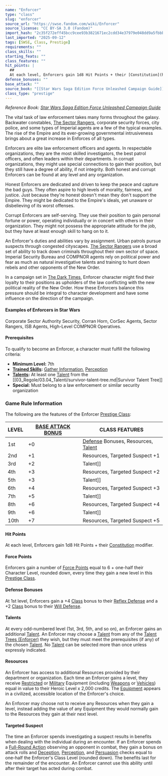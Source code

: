 ```yaml
---
name: "Enforcer"
type: "class"
slug: "enforcer"
source_url: "https://swse.fandom.com/wiki/Enforcer"
source_license: "CC BY-SA 3.0 (Fandom)"
import_hash: "2c35f272eff45bcc9cee93b3821671ec2cdd34e37979e048dd9a5fbbb379f59c"
last_imported: "2025-09-12"
tags: [SWSE, Class, Prestige]
requirements: ""
class_skills: ""
starting_feats: ""
class_features: ""
hit_points: |
  ## 
  At each level, Enforcers gain 1d8 Hit Points + their [Constitution](https://swse.fandom.com/wiki/Constitution) modifier.
defense_bonuses: ""
base_attack: ""
source_book: "[[Star Wars Saga Edition Force Unleashed Campaign Guide]]''"
class_type: "prestige"
---
```

*Reference Book: [Star Wars Saga Edition Force Unleashed Campaign Guide](https://swse.fandom.com/wiki/Star_Wars_Saga_Edition_Force_Unleashed_Campaign_Guide)*

The vital task of law enforcement takes many forms throughout the galaxy. Backwater constables, [The Sector Rangers](https://swse.fandom.com/wiki/The_Sector_Rangers), corporate security forces, city police, and some types of Imperial agents are a few of the typical examples. The rise of the Empire and its ever-growing governmental intrusiveness brings about a great increase in Enforces of all types.

Enforcers are elite law enforcement officers and agents. In respectable organizations, they are the most skilled investigators, the best patrol officers, and often leaders within their departments. In corrupt organizations, they might use special connections to gain their position, but they still have a degree of ability, if not integrity. Both honest and corrupt Enforcers can be found at any level and any organization.

Honest Enforcers are dedicated and driven to keep the peace and capture the bad guys. They often aspire to high levels of morality, fairness, and justice. Just because they're honest doesn't mean they don't support the Empire. They might be dedicated to the Empire's ideals, yet unaware or disbelieving of its worst offenses.

Corrupt Enforcers are self-serving. They use their position to gain personal fortune or power, operating individually or in concert with others in their organization. They might not possess the appropriate attitude for the job, but they have at least enough skill to hang on to it.

An Enforcer's duties and abilities vary by assignment. Urban patrols pursue suspects through congested cityscapes. [The Sector Rangers](https://swse.fandom.com/wiki/The_Sector_Rangers) use a broad set of ability to track down criminals throughout their own sector of space. Imperial Security Bureau and COMPNOR agents rely on political power and fear as much as natural investigative talents and training to hunt down rebels and other opponents of the New Order.

In a campaign set in [The Dark Times](https://swse.fandom.com/wiki/The_Dark_Times), Enforcer character might find their loyalty to their positions as upholders of the law conflicting with the new political reality of the New Order. How these Enforcers balance this pressure should be integral to character development and have some influence on the direction of the campaign.

#### **Examples of Enforcers in Star Wars**
Corporate Sector Authority Security, Corran Horn, CorSec Agents, Sector Rangers, ISB Agents, High-Level COMPNOR Operatives.
#### **Prerequisites**
To qualify to become an Enforcer, a character must fulfill the following criteria:
- **Minimum Level:** 7th
- **[Trained Skills](https://swse.fandom.com/wiki/Trained_Skills):** [Gather Information](https://swse.fandom.com/wiki/Gather_Information), [Perception](https://swse.fandom.com/wiki/Perception)
- **[Talents](https://swse.fandom.com/wiki/Talents):** At least one [Talent](https://swse.fandom.com/wiki/Talent) from the [[03_Regole/03.04_Talenti/survivor-talent-tree.md|Survivor Talent Tree]]
- **Special:** Must belong to a law enforcement or similar security organization
### Game Rule Information
The following are the features of the Enforcer [Prestige Class](https://swse.fandom.com/wiki/Prestige_Class):

| LEVEL | [BASE ATTACK BONUS](https://swse.fandom.com/wiki/BASE_ATTACK_BONUS) | CLASS FEATURES |
| --- | --- | --- |
| 1st | <nowiki>+0</nowiki> | [Defense](https://swse.fandom.com/wiki/Defense) Bonuses, Resources, [Talent](https://swse.fandom.com/wiki/Talent_Trees_(Enforcer)) |
| 2nd | <nowiki>+1</nowiki> | Resources, Targeted Suspect +1 |
| 3rd | <nowiki>+2</nowiki> | Talent]] |
| 4th | <nowiki>+3</nowiki> | Resources, Targeted Suspect +2 |
| 5th | <nowiki>+3</nowiki> | Talent]] |
| 6th | <nowiki>+4</nowiki> | Resources, Targeted Suspect +3 |
| 7th | <nowiki>+5</nowiki> | Talent]] |
| 8th | <nowiki>+6</nowiki> | Resources, Targeted Suspect +4 |
| 9th | <nowiki>+6</nowiki> | Talent]] |
| 10th | <nowiki>+7</nowiki> | Resources, Targeted Suspect +5 |

#### **Hit Points**
At each level, Enforcers gain 1d8 Hit Points + their [Constitution](https://swse.fandom.com/wiki/Constitution) modifier.
#### **Force Points**
Enforcers gain a number of [Force Points](https://swse.fandom.com/wiki/Force_Points) equal to 6 + one-half their Character Level, rounded down, every time they gain a new level in this [Prestige Class](https://swse.fandom.com/wiki/Prestige_Class).  
#### **Defense Bonuses**
At 1st level, Enforcers gain a +4 [Class](https://swse.fandom.com/wiki/Class) bonus to their [Reflex Defense](https://swse.fandom.com/wiki/Reflex_Defense) and a +2 [Class](https://swse.fandom.com/wiki/Class) bonus to their [Will Defense](https://swse.fandom.com/wiki/Will_Defense).
#### **Talents**
At every odd-numbered level (1st, 3rd, 5th, and so on), an Enforcer gains an additional [Talent](https://swse.fandom.com/wiki/Talent). An Enforcer may choose a [Talent](https://swse.fandom.com/wiki/Talent) from any of the [Talent Trees (Enforcer)](https://swse.fandom.com/wiki/Talent_Trees_(Enforcer)) they wish, but they must meet the prerequisites (if any) of the chosen [Talent](https://swse.fandom.com/wiki/Talent). No [Talent](https://swse.fandom.com/wiki/Talent) can be selected more than once unless expressly indicated.

#### **Resources**
An Enforcer has access to additional Resources provided by their department or organization. Each time an Enforcer gains a level, they receive [Restricted](https://swse.fandom.com/wiki/Restricted) or [Military](https://swse.fandom.com/wiki/Military) Equipment (including [Weapons](https://swse.fandom.com/wiki/Weapons) or [Vehicles](https://swse.fandom.com/wiki/Vehicles)) equal in value to their Heroic Level x 2,000 credits. The [Equipment](https://swse.fandom.com/wiki/Equipment) appears in a civilized, accessible location of the Enforcer's choice.

An Enforcer may choose not to receive any Resources when they gain a level, instead adding the value of any Equipment they would normally gain to the Resources they gain at their next level.

#### **Targeted Suspect**
The time an Enforcer spends investigating a suspect results in benefits when dealing with the individual during an encounter. If an Enforcer spends a [Full-Round Action](https://swse.fandom.com/wiki/Full-Round_Action) observing an opponent in combat, they gain a bonus on attack rolls and [Deception](https://swse.fandom.com/wiki/Deception), [Perception](https://swse.fandom.com/wiki/Perception), and [Persuasion](https://swse.fandom.com/wiki/Persuasion) checks equal to one-half the Enforcer's Class Level (rounded down). The benefits last for the remainder of the encounter. An Enforcer cannot use this ability until after their target has acted during combat.